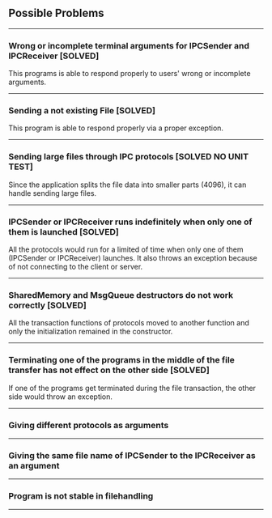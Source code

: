 ## Possible Problems

__________________

### Wrong or incomplete terminal arguments for IPCSender and IPCReceiver [SOLVED]

This programs is able to respond properly to users' wrong or incomplete arguments.

__________________


### Sending  a not existing File [SOLVED]

This program is able to respond properly via a proper exception.
__________________


### Sending large files through IPC protocols [SOLVED NO UNIT TEST]

Since the application splits the file data into smaller parts (4096), it can handle sending large files.
__________________

### IPCSender or IPCReceiver runs indefinitely when only one of them is launched [SOLVED]

All the protocols would run for a limited of time when only one of them (IPCSender or IPCReceiver)  launches. It also throws an exception because of not connecting to the client or server.
__________________

### SharedMemory and MsgQueue destructors do not work correctly [SOLVED]

All the transaction functions of protocols moved to another function and only the initialization remained in the constructor.
__________________

### Terminating one of the programs in the middle of the file transfer has not effect on the other side [SOLVED]

If one of the programs get terminated during the file transaction, the other side would throw an exception.

__________________

### Giving different protocols as arguments
__________________

### Giving the same file name of IPCSender to the IPCReceiver as an argument
__________________

### Program is not stable in filehandling

__________________


